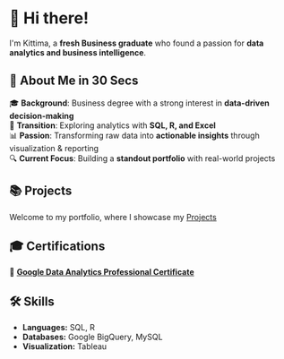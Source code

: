 
# 👋 Hi there!  

I'm Kittima, a **fresh Business graduate** who found a passion for **data analytics and business intelligence**.  

## 📌 About Me in 30 Secs  

🎓 **Background**: Business degree with a strong interest in **data-driven decision-making**  
🚀 **Transition**: Exploring analytics with **SQL, R, and Excel**  
📊 **Passion**: Transforming raw data into **actionable insights** through visualization & reporting  
🔍 **Current Focus**: Building a **standout portfolio** with real-world projects  

## 📚 Projects
Welcome to my portfolio, where I showcase my [Projects](https://github.com/KittimaRodriguez/Portfolio/blob/main/README.md)

## 🎓 Certifications  
📜 **[Google Data Analytics Professional Certificate]()**  

## 🛠️ Skills  
- **Languages:** SQL, R  
- **Databases:** Google BigQuery, MySQL  
- **Visualization:** Tableau  


